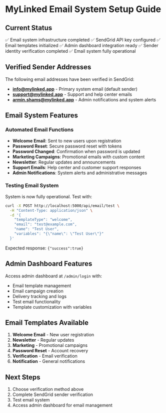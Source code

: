 # MyLinked Email System Setup Guide

## Current Status
✅ Email system infrastructure completed
✅ SendGrid API key configured
✅ Email templates initialized
✅ Admin dashboard integration ready
✅ Sender identity verification completed
✅ Email system fully operational

## Verified Sender Addresses

The following email addresses have been verified in SendGrid:
- **info@mylinked.app** - Primary system email (default sender)
- **support@mylinked.app** - Support and help center emails
- **armin.shams@mylinked.app** - Admin notifications and system alerts

## Email System Features

### Automated Email Functions
- **Welcome Email**: Sent to new users upon registration
- **Password Reset**: Secure password reset with tokens
- **Password Changed**: Confirmation when password is updated
- **Marketing Campaigns**: Promotional emails with custom content
- **Newsletter**: Regular updates and announcements
- **Support Emails**: Help center and customer support responses
- **Admin Notifications**: System alerts and administrative messages

### Testing Email System

System is now fully operational. Test with:
```bash
curl -X POST http://localhost:5000/api/email/test \
  -H "Content-Type: application/json" \
  -d '{
    "templateType": "welcome",
    "email": "test@example.com",
    "name": "Test User",
    "variables": "{\"name\": \"Test User\"}"
  }'
```

Expected response: `{"success":true}`

## Admin Dashboard Features

Access admin dashboard at `/admin/login` with:
- Email template management
- Email campaign creation
- Delivery tracking and logs
- Test email functionality
- Template customization with variables

## Email Templates Available

1. **Welcome Email** - New user registration
2. **Newsletter** - Regular updates
3. **Marketing** - Promotional campaigns
4. **Password Reset** - Account recovery
5. **Verification** - Email verification
6. **Notification** - General notifications

## Next Steps

1. Choose verification method above
2. Complete SendGrid sender verification
3. Test email system
4. Access admin dashboard for email management